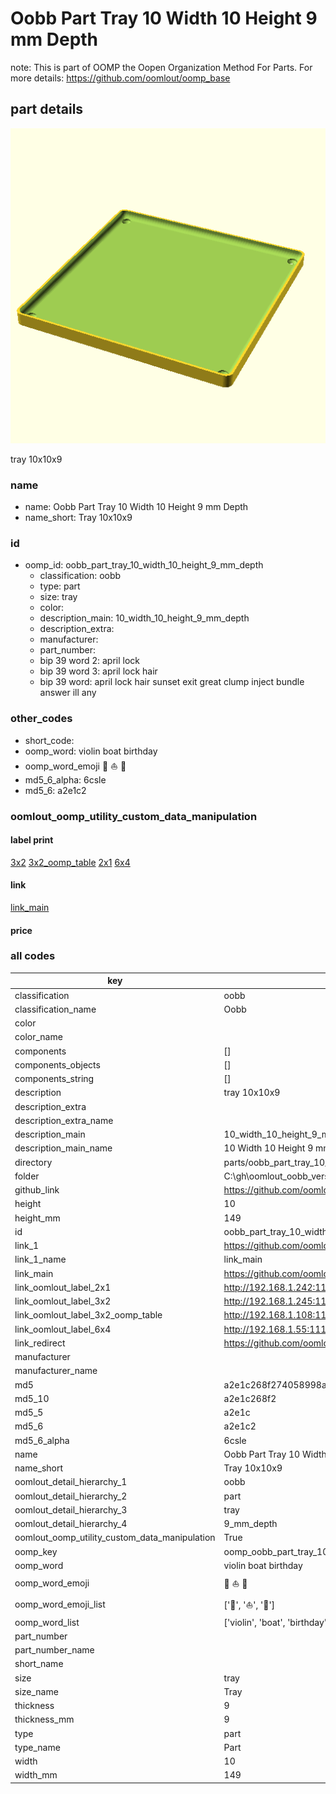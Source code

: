 # Oobb Part Tray 10 Width 10 Height 9 mm Depth  

note: This is part of OOMP the Oopen Organization Method For Parts. For more details: https://github.com/oomlout/oomp_base

##  part details
  

[![](3dpr.png)](3dpr.png)

tray 10x10x9



### name
* name: Oobb Part Tray 10 Width 10 Height 9 mm Depth
* name_short: Tray 10x10x9 
### id
* oomp_id: oobb_part_tray_10_width_10_height_9_mm_depth
  * classification: oobb
  * type: part
  * size: tray
  * color: 
  * description_main: 10_width_10_height_9_mm_depth
  * description_extra: 
  * manufacturer: 
  * part_number: 
  * bip 39 word 2: april lock
  * bip 39 word 3: april lock hair
  * bip 39 word: april lock hair sunset exit great clump inject bundle answer ill any

### other_codes
* short_code: 
* oomp_word: violin boat birthday
* oomp_word_emoji :violin: :boat: :birthday:
* md5_6_alpha: 6csle
* md5_6: a2e1c2






### oomlout_oomp_utility_custom_data_manipulation
#### label print
[3x2](http://192.168.1.245:1112/?label=oomp%206csle)
[3x2_oomp_table](http://192.168.1.108:1112/?label=oomp%206csle)
[2x1](http://192.168.1.242:1112/?label=oomp%206csle)
[6x4](http://192.168.1.55:1112/?label=oomp%206csle)    

#### link

[link_main](https://github.com/oomlout/oomlout_oobb_version_4_generated_parts/tree/main/navigation_oomp/oobb/part/tray/10_width_10_height_9_mm_depth/part)                              

#### price







### all codes 
| key | value |  
| --- | --- |  
| classification | oobb |  
| classification_name | Oobb |  
| color |  |  
| color_name |  |  
| components | [] |  
| components_objects | [] |  
| components_string | [] |  
| description | tray 10x10x9 |  
| description_extra |  |  
| description_extra_name |  |  
| description_main | 10_width_10_height_9_mm_depth |  
| description_main_name | 10 Width 10 Height 9 mm Depth |  
| directory | parts/oobb_part_tray_10_width_10_height_9_mm_depth |  
| folder | C:\gh\oomlout_oobb_version_4_generated_parts\parts\oobb_part_tray_10_width_10_height_9_mm_depth |  
| github_link | https://github.com/oomlout/oomlout_oomp_part_src/tree/main/parts/oobb_part_tray_10_width_10_height_9_mm_depth |  
| height | 10 |  
| height_mm | 149 |  
| id | oobb_part_tray_10_width_10_height_9_mm_depth |  
| link_1 | https://github.com/oomlout/oomlout_oobb_version_4_generated_parts/tree/main/navigation_oomp/oobb/part/tray/10_width_10_height_9_mm_depth/part |  
| link_1_name | link_main |  
| link_main | https://github.com/oomlout/oomlout_oobb_version_4_generated_parts/tree/main/navigation_oomp/oobb/part/tray/10_width_10_height_9_mm_depth/part |  
| link_oomlout_label_2x1 | http://192.168.1.242:1112/?label=oomp%206csle |  
| link_oomlout_label_3x2 | http://192.168.1.245:1112/?label=oomp%206csle |  
| link_oomlout_label_3x2_oomp_table | http://192.168.1.108:1112/?label=oomp%206csle |  
| link_oomlout_label_6x4 | http://192.168.1.55:1112/?label=oomp%206csle |  
| link_redirect | https://github.com/oomlout/oomlout_oobb_version_4_generated_parts/tree/main/parts/oobb_tray_10_10_09 |  
| manufacturer |  |  
| manufacturer_name |  |  
| md5 | a2e1c268f274058998a7fd98d0a0d857 |  
| md5_10 | a2e1c268f2 |  
| md5_5 | a2e1c |  
| md5_6 | a2e1c2 |  
| md5_6_alpha | 6csle |  
| name | Oobb Part Tray 10 Width 10 Height 9 mm Depth |  
| name_short | Tray 10x10x9  |  
| oomlout_detail_hierarchy_1 | oobb |  
| oomlout_detail_hierarchy_2 | part |  
| oomlout_detail_hierarchy_3 | tray |  
| oomlout_detail_hierarchy_4 | 9_mm_depth |  
| oomlout_oomp_utility_custom_data_manipulation | True |  
| oomp_key | oomp_oobb_part_tray_10_width_10_height_9_mm_depth |  
| oomp_word | violin boat birthday |  
| oomp_word_emoji | :violin: :boat: :birthday: |  
| oomp_word_emoji_list | [':violin:', ':boat:', ':birthday:'] |  
| oomp_word_list | ['violin', 'boat', 'birthday'] |  
| part_number |  |  
| part_number_name |  |  
| short_name |  |  
| size | tray |  
| size_name | Tray |  
| thickness | 9 |  
| thickness_mm | 9 |  
| type | part |  
| type_name | Part |  
| width | 10 |  
| width_mm | 149 |  
